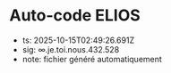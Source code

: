 # Auto-code ELIOS
- ts: 2025-10-15T02:49:26.691Z
- sig: ∞.je.toi.nous.432.528
- note: fichier généré automatiquement